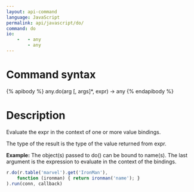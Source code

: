 ```yaml
---
layout: api-command 
language: JavaScript
permalink: api/javascript/do/
command: do 
io:
    -   - any
        - any
---
```


# Command syntax #

{% apibody %}
any.do(arg [, args]*, expr) &rarr; any
{% endapibody %}

# Description #

Evaluate the expr in the context of one or more value bindings.

The type of the result is the type of the value returned from expr.

__Example:__ The object(s) passed to do() can be bound to name(s). The last argument is the expression to evaluate in the context of the bindings.

```js
r.do(r.table('marvel').get('IronMan'),
    function (ironman) { return ironman('name'); }
).run(conn, callback)
```
